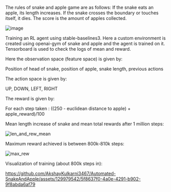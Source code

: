 The rules of snake and apple game are as follows:
If the snake eats an apple, its length increases.
If the snake crosses the boundary or touches itself, it dies.
The score is the amount of apples collected.

![image](https://github.com/AkshayKulkarni3467/Automated-SnakeAndApple/assets/129979542/7616c5fd-a8ce-4317-8d6d-d402f2fb4a4f)

Training an RL agent using stable-baselines3. Here a custom environment is created using openai-gym of snake and apple and the agent is trained on it. Tensorboard is used to check the logs of mean and reward.

Here the observation space (feature space) is given by:

Position of head of snake, position of apple, snake length, previous actions

The action space is given by:

UP, DOWN, LEFT, RIGHT

The reward is given by:

For each step taken : ((250 - euclidean distance to apple) + apple_reward)/100

Mean length increase of snake and mean total rewards after 1 million steps:

![len_and_rew_mean](https://github.com/AkshayKulkarni3467/Automated-SnakeAndApple/assets/129979542/42e17af3-c2fa-44fb-a680-de19c9e7c308)

Maximum reward achieved is between 800k-810k steps:

![max_rew](https://github.com/AkshayKulkarni3467/Automated-SnakeAndApple/assets/129979542/50a42fd2-c377-43f1-b33d-487b27136b76)

Visualization of training (about 800k steps in):

https://github.com/AkshayKulkarni3467/Automated-SnakeAndApple/assets/129979542/5f8637f0-4a0e-4291-b902-9f8abda6af79


